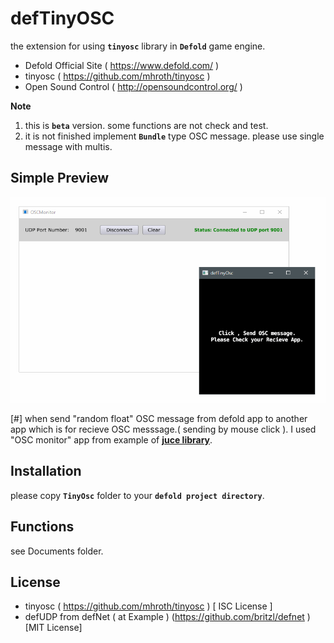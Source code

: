 

# defTinyOSC

the extension  for using **`tinyosc`** library in **`Defold`** game engine. 

* Defold Official Site ( https://www.defold.com/ )
* tinyosc ( https://github.com/mhroth/tinyosc ) 
* Open Sound Control ( http://opensoundcontrol.org/ )

**Note** <br>

1. this is **`beta`** version. some functions are not check and test. <br>
1. it is not finished implement **`Bundle`** type OSC message. please use single 
message with multis.

## Simple Preview 

![preview]( Documents/preview_01.gif )

[#] when send "random float" OSC message from defold app to another app which is for recieve OSC messsage.( sending by mouse click ).  I used "OSC monitor" app from example of [**juce library**]( https://github.com/WeAreROLI/JUCE ).

## Installation

please copy **``TinyOsc``** folder to your **``defold project directory``**.

## Functions

see Documents folder.

## License 

* tinyosc ( https://github.com/mhroth/tinyosc ) [ ISC License ]
* defUDP from defNet ( at Example ) (https://github.com/britzl/defnet ) [MIT License]


